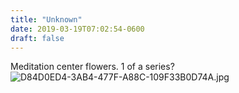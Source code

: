 ```yaml
---
title: "Unknown"
date: 2019-03-19T07:02:54-0600
draft: false
---
```


Meditation center flowers. 1 of a series? ![D84D0ED4-3AB4-477F-A88C-109F33B0D74A.jpg](http://ianwhitney.micro.blog/uploads/2019/a2914a4e8c.jpg)
